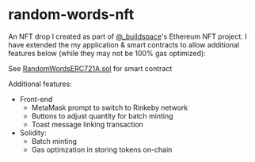 # random-words-nft

An NFT drop I created as part of [@_buildspace](https://twitter.com/_buildspace)'s Ethereum NFT project.
I have extended the my application & smart contracts to allow additional features below (while they may not be 100% gas optimized):

See [RandomWordsERC721A.sol](https://github.com/evantancy/solidity-contracts/blob/main/src/RandomWordsERC721A.sol) for smart contract

Additional features:
- Front-end
  - MetaMask prompt to switch to Rinkeby network
  - Buttons to adjust quantity for batch minting
  - Toast message linking transaction
- Solidity:
  - Batch minting
  - Gas optimzation in storing tokens on-chain
